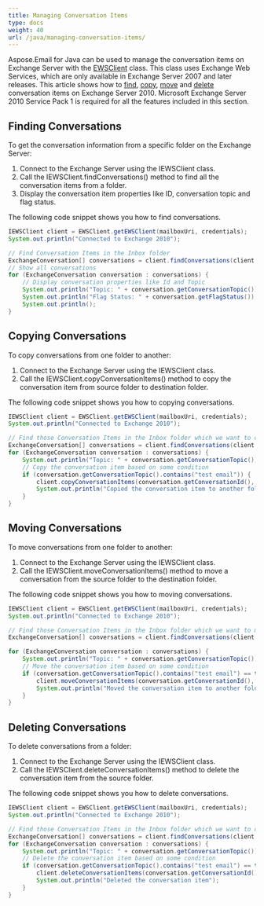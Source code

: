 ```yaml
---
title: Managing Conversation Items
type: docs
weight: 40
url: /java/managing-conversation-items/
---
```



Aspose.Email for Java can be used to manage the conversation items on Exchange Server with the [EWSClient](https://apireference.aspose.com/email/java/com.aspose.email/ewsclient) class. This class uses Exchange Web Services, which are only available in Exchange Server 2007 and later releases. This article shows how to [find](#finding-conversations), [copy](#copying-conversations), [move](#moving-conversations) and [delete](#deleting-conversations) conversation items on Exchange Server 2010. Microsoft Exchange Server 2010 Service Pack 1 is required for all the features included in this section.
## **Finding Conversations**
To get the conversation information from a specific folder on the Exchange Server:

1. Connect to the Exchange Server using the IEWSClient class.
1. Call the IEWSClient.findConversations() method to find all the conversation items from a folder.
1. Display the conversation item properties like ID, conversation topic and flag status.

The following code snippet shows you how to find conversations.



~~~Java
IEWSClient client = EWSClient.getEWSClient(mailboxUri, credentials);
System.out.println("Connected to Exchange 2010");

// Find Conversation Items in the Inbox folder
ExchangeConversation[] conversations = client.findConversations(client.getMailboxInfo().getInboxUri());
// Show all conversations
for (ExchangeConversation conversation : conversations) {
    // Display conversation properties like Id and Topic
    System.out.println("Topic: " + conversation.getConversationTopic());
    System.out.println("Flag Status: " + conversation.getFlagStatus());
    System.out.println();
}
~~~
## **Copying Conversations**
To copy conversations from one folder to another:

1. Connect to the Exchange Server using the IEWSClient class.
1. Call the IEWSClient.copyConversationItems() method to copy the conversation item from source folder to destination folder.

The following code snippet shows you how to copying conversations.



~~~Java
IEWSClient client = EWSClient.getEWSClient(mailboxUri, credentials);
System.out.println("Connected to Exchange 2010");

// Find those Conversation Items in the Inbox folder which we want to copy
ExchangeConversation[] conversations = client.findConversations(client.getMailboxInfo().getInboxUri());
for (ExchangeConversation conversation : conversations) {
    System.out.println("Topic: " + conversation.getConversationTopic());
    // Copy the conversation item based on some condition
    if (conversation.getConversationTopic().contains("test email")) {
        client.copyConversationItems(conversation.getConversationId(), client.getMailboxInfo().getDeletedItemsUri());
        System.out.println("Copied the conversation item to another folder");
    }
}
~~~
## **Moving Conversations**
To move conversations from one folder to another:

1. Connect to the Exchange Server using the IEWSClient class.
1. Call the IEWSClient.moveConversationItems() method to move a conversation from the source folder to the destination folder.

The following code snippet shows you how to moving conversations.



~~~Java
IEWSClient client = EWSClient.getEWSClient(mailboxUri, credentials);
System.out.println("Connected to Exchange 2010");

// Find those Conversation Items in the Inbox folder which we want to move
ExchangeConversation[] conversations = client.findConversations(client.getMailboxInfo().getInboxUri());

for (ExchangeConversation conversation : conversations) {
    System.out.println("Topic: " + conversation.getConversationTopic());
    // Move the conversation item based on some condition
    if (conversation.getConversationTopic().contains("test email") == true) {
        client.moveConversationItems(conversation.getConversationId(), client.getMailboxInfo().getDeletedItemsUri());
        System.out.println("Moved the conversation item to another folder");
    }
}
~~~
## **Deleting Conversations**
To delete conversations from a folder:

1. Connect to the Exchange Server using the IEWSClient class.
1. Call the IEWSClient.deleteConversationItems() method to delete the conversation item from the source folder.

The following code snippet shows you how to delete conversations.



~~~Java
IEWSClient client = EWSClient.getEWSClient(mailboxUri, credentials);
System.out.println("Connected to Exchange 2010");

// Find those Conversation Items in the Inbox folder which we want to delete
ExchangeConversation[] conversations = client.findConversations(client.getMailboxInfo().getInboxUri());
for (ExchangeConversation conversation : conversations) {
    System.out.println("Topic: " + conversation.getConversationTopic());
    // Delete the conversation item based on some condition
    if (conversation.getConversationTopic().contains("test email") == true) {
        client.deleteConversationItems(conversation.getConversationId());
        System.out.println("Deleted the conversation item");
    }
}
~~~